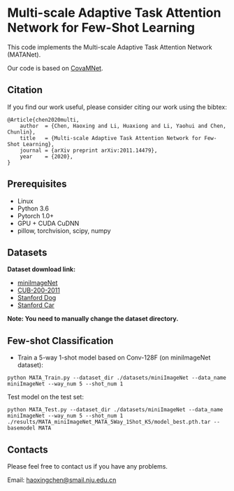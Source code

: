 # Multi-scale Adaptive Task Attention Network for Few-Shot Learning
This code implements the Multi-scale Adaptive Task Attention Network (MATANet).

Our code is based on [CovaMNet](https://github.com/WenbinLee/CovaMNet).

## Citation
If you find our work useful, please consider citing our work using the bibtex:
```
@Article{chen2020multi,
	author  = {Chen, Haoxing and Li, Huaxiong and Li, Yaohui and Chen, Chunlin},
	title   = {Multi-scale Adaptive Task Attention Network for Few-Shot Learning},
	journal = {arXiv preprint arXiv:2011.14479},
	year    = {2020},
}
```

## Prerequisites
* Linux
* Python 3.6
* Pytorch 1.0+
* GPU + CUDA CuDNN
* pillow, torchvision, scipy, numpy

## Datasets
**Dataset download link:**
* [miniImageNet](https://drive.google.com/file/d/1fUBrpv8iutYwdL4xE1rX_R9ef6tyncX9/view)
* [CUB-200-2011](http://www.vision.caltech.edu/visipedia/CUB-200-2011.html)
* [Stanford Dog](http://vision.stanford.edu/aditya86/ImageNetDogs/)
* [Stanford Car](https://ai.stanford.edu/~jkrause/cars/car_dataset.html)

**Note: You need to manually change the dataset directory.**

## Few-shot Classification
* Train a 5-way 1-shot model based on Conv-128F (on miniImageNet dataset):
```
python MATA_Train.py --dataset_dir ./datasets/miniImageNet --data_name miniImageNet --way_num 5 --shot_num 1
```
Test model on the test set:
```
python MATA_Test.py --dataset_dir ./datasets/miniImageNet --data_name miniImageNet --way_num 5 --shot_num 1
./results/MATA_miniImageNet_MATA_5Way_1Shot_K5/model_best.pth.tar --basemodel MATA
```

## Contacts
Please feel free to contact us if you have any problems.

Email: haoxingchen@smail.nju.edu.cn



